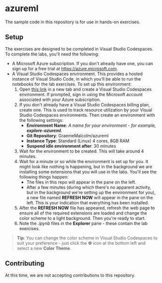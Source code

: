 # azureml


The sample code in this repository is for use in hands-on exercises.

## Setup

The exercises are designed to be completed in Visual Studio Codespaces. To complete the labs, you'll need the following:

- A Microsoft Azure subscription. If you don't already have one, you can sign up for a free trial at <a href ='https://azure.microsoft.com' target='_blank'>https://azure.microsoft.com</a>.
- A Visual Studio Codespaces environment. This provides a hosted instance of Visual Studio Code, in which you'll be able to run the notebooks for the lab exercises. To set up this environment:
   1. Open [this link](https://online.visualstudio.com/environments/new?name=ai-fundamentals&repo=GraemeMalcolm/azureml) in a new tab and create a Visual Studio Codespaces environment. If prompted, sign in using the Microsoft account associated with your Azure subscription.
    2. If you don't already have a Visual Studio Codespaces billing plan, create one. This is used to track resource utilization by your Visual Studio Codespaces environments. Then create an environment with the following settings:
        - **Environment Name**: *A name for your environment - for example, **explore-azureml**.*
        - **Git Repository**: GraemeMalcolm/azureml
        - **Instance Type**: Standard (Linux) 4 cores, 8GB RAM
        - **Suspend idle environment after**: 30 minutes
    3. Wait for the environment to be created. This will take around 4 minutes.
    4. Wait for a minute or so while the environment is set up for you. It might look like nothing is happening, but in the background we are installing some extensions that you will use in the labs. You'll see the following things happen:
        - The files in this repo will appear in the pane on the left.
        - After a few minutes (during which there's no apparent activity, but in the background we're setting up the environment for you), a new file named **REFRESH NOW** will appear in the pane on the left. This is your indication that everything has been installed.
    5. After the **REFRESH NOW** file has appeared, refresh the web page to ensure all of the required extensions are loaded and change the color scheme to a light background. Then you're ready to start.
    6. Note the *.ipynb* files in the **Explorer** pane - these contain the lab exercises.

> **Tip**: You can change the color scheme in Visual Studio Codespaces to suit your preference - just click the **&#9881;** icon at the bottom left and select a new **Color Theme**.

## Contributing

At this time, we are not accepting contributions to this repository.